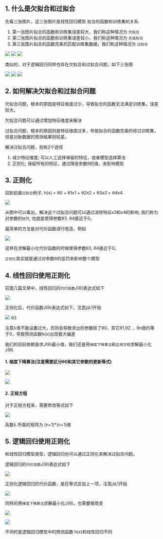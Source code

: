 ## 1. 什么是欠拟合和过拟合
先看三张图片，这三张图片是线性回归模型 拟合的函数和训练集的关系

1. 第一张图片拟合的函数和训练集误差较大，我们称这种情况为 `欠拟合`
2. 第二张图片拟合的函数和训练集误差较小，我们称这种情况为 `合适拟合`
3. 第三张图片拟合的函数完美的匹配训练集数据，我们称这种情况为 `过拟合`

![](http://52opencourse.com/?qa=blob&qa_blobid=14751694499845949021)
![](http://52opencourse.com/?qa=blob&qa_blobid=12431723891296509683)
![](http://52opencourse.com/?qa=blob&qa_blobid=6708796742440812238)

类似的，对于逻辑回归同样也存在欠拟合和过拟合问题，如下三张图

![](http://52opencourse.com/?qa=blob&qa_blobid=17500061470523325095)
![](http://52opencourse.com/?qa=blob&qa_blobid=4878699863271022498)
![](http://52opencourse.com/?qa=blob&qa_blobid=5605822270153742742)

## 2. 如何解决欠拟合和过拟合问题
欠拟合问题，根本的原因是特征维度过少，导致拟合的函数无法满足训练集，误差较大。

欠拟合问题可以通过增加特征维度来解决

过拟合问题，根本的原因则是特征维度过多，导致拟合的函数完美的经过训练集，但是对新数据的预测结果则较差。

解决过拟合问题，则有2个途径

1. 减少特征维度; 可以人工选择保留的特征，或者模型选择算法
2. 正则化; 保留所有的特征，通过降低参数θ的值，来影响模型

## 3. 正则化
回到前面`过拟合`例子, h(x) = θ0 + θ1*x1 + θ2*x2 + θ3*x3 + θ4*x4

![](http://52opencourse.com/?qa=blob&qa_blobid=6708796742440812238)

从图中可以看出，解决这个过拟合问题可以通过消除特征x3和x4的影响, 我们称为对参数的`惩罚`, 也就是使得参数θ3, θ4接近于0。

最简单的方法是对代价函数进行改造，例如

![](http://52opencourse.com/?qa=blob&qa_blobid=14870802024620705686)

这样在求解最小化代价函数的时候使得参数θ3, θ4接近于0。

`正则化`其实就是通过对参数θ的惩罚来影响整个模型

## 4. 线性回归使用正则化
前面几篇文章中，线性回归的`代价函数`J(θ)表达式如下

![](https://camo.githubusercontent.com/69d7473a15e3ebc5f447bdf7d3091cc2eb0a4f8e/687474703a2f2f696d672e626c6f672e6373646e2e6e65742f3230313630343138313931333030333836)

正则化后，代价函数J(θ)表达式如下，注意j从1开始

![](http://52opencourse.com/?qa=blob&qa_blobid=5037788228953872473)
θ3

注意λ值不能设置过大，否则会导致求出的参数除了θ0，其它θ1,θ2 ... θn值约等于0，导致预测函数h(x)出现极大偏差

我们的目前依赖是求J(θ)最小值，我们还是用`梯度下降算法`和`正规方程`求解最小化J(θ)

#### 1. 梯度下降算法(注意需要区分θ0和其它参数的更新等式)

![](http://52opencourse.com/?qa=blob&qa_blobid=12566518656416525815)

![](http://images.cnitblog.com/blog/575572/201311/09090536-29b9a7d7547b4080b5d405c62c521cf5.png)

#### 2. 正规方程
对于正规方程来，需要修改等式如下

![](http://52opencourse.com/?qa=blob&qa_blobid=3138763398201409294)

系数λ 所乘的矩阵为 (n+1)*(n+1)维

## 5. 逻辑回归使用正则化
和线性回归模型类型，逻辑回归也可以通过正则化来解决过拟合问题。

逻辑回归的`代价函数`J(θ)表达式如下

![](https://camo.githubusercontent.com/aef6db6086e6e651fdccb46e9c2b1f2fb72031f8/687474703a2f2f696d672e69743631302e636f6d2f696d6167652f696e666f352f65373734333062313463663534346564383862343239346166393236623663352e706e67)

正则化逻辑回归的代价函数，是在等式后加上一项，注意j从1开始

![](http://images.cnitblog.com/blog/575572/201311/09090741-a1c2933e3f664f6bb6084eeedcda7f86.png)

同样的用`梯度下降算法`求解最小化J(θ)，也需要做改变

![](http://52opencourse.com/?qa=blob&qa_blobid=17817426101792596197)

![](http://images.cnitblog.com/blog/575572/201311/09090536-29b9a7d7547b4080b5d405c62c521cf5.png)

不同的是逻辑回归模型中的预测函数 h(x)和线性回归不同
